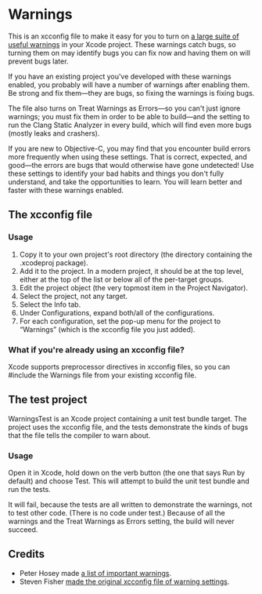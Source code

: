 # Warnings

This is an xcconfig file to make it easy for you to turn on [a large suite of useful warnings](https://github.com/boredzo/Warnings-xcconfig/wiki/Warnings-Explained) in your Xcode project. These warnings catch bugs, so turning them on may identify bugs you can fix now and having them on will prevent bugs later.

If you have an existing project you've developed with these warnings enabled, you probably will have a number of warnings after enabling them. Be strong and fix them—they are bugs, so fixing the warnings is fixing bugs.

The file also turns on Treat Warnings as Errors—so you can't just ignore warnings; you must fix them in order to be able to build—and the setting to run the Clang Static Analyzer in every build, which will find even more bugs (mostly leaks and crashers).

If you are new to Objective-C, you may find that you encounter build errors more frequently when using these settings. That is correct, expected, and good—the errors are bugs that would otherwise have gone undetected! Use these settings to identify your bad habits and things you don't fully understand, and take the opportunities to learn. You will learn better and faster with these warnings enabled.

## The xcconfig file

### Usage

1. Copy it to your own project's root directory (the directory containing the .xcodeproj package).
2. Add it to the project. In a modern project, it should be at the top level, either at the top of the list or below all of the per-target groups.
3. Edit the project object (the very topmost item in the Project Navigator).
4. Select the project, not any target.
5. Select the Info tab.
6. Under Configurations, expand both/all of the configurations.
7. For each configuration, set the pop-up menu for the project to “Warnings” (which is the xcconfig file you just added).

### What if you're already using an xcconfig file?

Xcode supports preprocessor directives in xcconfig files, so you can #include the Warnings file from your existing xcconfig file.

## The test project

WarningsTest is an Xcode project containing a unit test bundle target. The project uses the xcconfig file, and the tests demonstrate the kinds of bugs that the file tells the compiler to warn about.

### Usage

Open it in Xcode, hold down on the verb button (the one that says Run by default) and choose Test. This will attempt to build the unit test bundle and run the tests.

It will fail, because the tests are all written to demonstrate the warnings, not to test other code. (There is no code under test.) Because of all the warnings and the Treat Warnings as Errors setting, the build will never succeed.

## Credits

- Peter Hosey made [a list of important warnings](http://boredzo.org/blog/archives/2009-11-07/warnings).
- Steven Fisher [made the original xcconfig file of warning settings](http://tewha.net/2010/11/xcode-warnings/).
